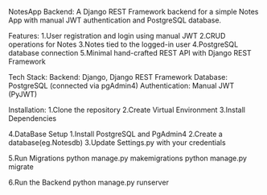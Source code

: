 NotesApp Backend: A Django REST Framework backend for a simple Notes App with manual JWT authentication and PostgreSQL database.

Features:
1.User registration and login using manual JWT
2.CRUD operations for Notes
3.Notes tied to the logged-in user
4.PostgreSQL database connection
5.Minimal hand-crafted REST API with Django REST Framework


Tech Stack:
Backend: Django, Django REST Framework
Database: PostgreSQL (connected via pgAdmin4)
Authentication: Manual JWT (PyJWT)

Installation:
1.Clone the repository
2.Create Virtual Environment
3.Install Dependencies

4.DataBase Setup
   1.Install PostgreSQL and PgAdmin4
   2.Create a database(eg.Notesdb)
   3.Update Settings.py with your credentials

5.Run Migrations
  python manage.py makemigrations
  python manage.py migrate

6.Run the Backend 
  python manage.py runserver 
